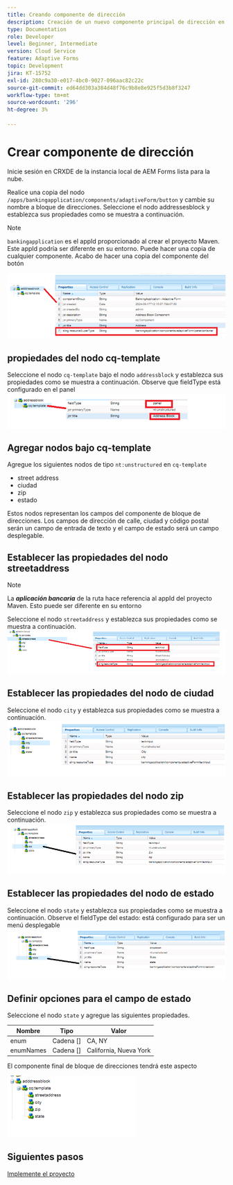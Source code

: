 ```yaml
---
title: Creando componente de dirección
description: Creación de un nuevo componente principal de dirección en AEM Forms Cloud Service
type: Documentation
role: Developer
level: Beginner, Intermediate
version: Cloud Service
feature: Adaptive Forms
topic: Development
jira: KT-15752
exl-id: 280c9a30-e017-4bc0-9027-096aac82c22c
source-git-commit: ed64dd303a384d48f76c9b8e8e925f5d3b8f3247
workflow-type: tm+mt
source-wordcount: '296'
ht-degree: 3%

---
```


# Crear componente de dirección

Inicie sesión en CRXDE de la instancia local de AEM Forms lista para la nube.

Realice una copia del nodo ``/apps/bankingapplication/components/adaptiveForm/button`` y cambie su nombre a bloque de direcciones. Seleccione el nodo addressesblock y establezca sus propiedades como se muestra a continuación.

>[!NOTE]
>
> ``bankingapplication`` es el appId proporcionado al crear el proyecto Maven. Este appId podría ser diferente en su entorno. Puede hacer una copia de cualquier componente. Acabo de hacer una copia del componente del botón


![bloque de direcciones](assets/address-properties.png)

## propiedades del nodo cq-template

Seleccione el nodo ``cq-template`` bajo el nodo ``addressblock`` y establezca sus propiedades como se muestra a continuación. Observe que fieldType está configurado en el panel
![cq-template](assets/cq-template.png)

## Agregar nodos bajo cq-template

Agregue los siguientes nodos de tipo ``nt:unstructured`` en ``cq-template``

* street address
* ciudad
* zip
* estado

Estos nodos representan los campos del componente de bloque de direcciones. Los campos de dirección de calle, ciudad y código postal serán un campo de entrada de texto y el campo de estado será un campo desplegable.

## Establecer las propiedades del nodo streetaddress

>[!NOTE]
>
> La **_aplicación bancaria_** de la ruta hace referencia al appId del proyecto Maven. Esto puede ser diferente en su entorno

Seleccione el nodo ``streetaddress`` y establezca sus propiedades como se muestra a continuación.
![dirección-calle](assets/streetaddress.png)

## Establecer las propiedades del nodo de ciudad

Seleccione el nodo ``city`` y establezca sus propiedades como se muestra a continuación.
![ciudad](assets/city.png)

## Establecer las propiedades del nodo zip

Seleccione el nodo ``zip`` y establezca sus propiedades como se muestra a continuación.
![zip](assets/zip.png)

## Establecer las propiedades del nodo de estado

Seleccione el nodo ``state`` y establezca sus propiedades como se muestra a continuación. Observe el fieldType del estado: está configurado para ser un menú desplegable
![estado](assets/state.png)

## Definir opciones para el campo de estado

Seleccione el nodo ``state`` y agregue las siguientes propiedades.

| Nombre | Tipo | Valor  |
|----------|----------|---------------------|
| enum | Cadena [] | CA, NY |
| enumNames | Cadena [] | California, Nueva York |


El componente final de bloque de direcciones tendrá este aspecto

![dirección-final](assets/crx-address-block.png)

## Siguientes pasos

[Implemente el proyecto](./deploy-your-project.md)
